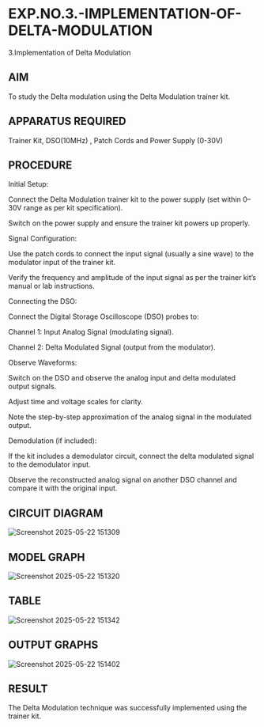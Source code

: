 # EXP.NO.3.-IMPLEMENTATION-OF-DELTA-MODULATION

3.Implementation of Delta Modulation 
  
## AIM    
 To study the Delta modulation using the Delta Modulation trainer kit. 
## APPARATUS REQUIRED
Trainer Kit, DSO(10MHz) , Patch Cords and Power Supply (0-30V)   
## PROCEDURE
Initial Setup:

Connect the Delta Modulation trainer kit to the power supply (set within 0–30V range as per kit specification).

Switch on the power supply and ensure the trainer kit powers up properly.

Signal Configuration:

Use the patch cords to connect the input signal (usually a sine wave) to the modulator input of the trainer kit.

Verify the frequency and amplitude of the input signal as per the trainer kit’s manual or lab instructions.

Connecting the DSO:

Connect the Digital Storage Oscilloscope (DSO) probes to:

Channel 1: Input Analog Signal (modulating signal).

Channel 2: Delta Modulated Signal (output from the modulator).

Observe Waveforms:

Switch on the DSO and observe the analog input and delta modulated output signals.

Adjust time and voltage scales for clarity.

Note the step-by-step approximation of the analog signal in the modulated output.

Demodulation (if included):

If the kit includes a demodulator circuit, connect the delta modulated signal to the demodulator input.

Observe the reconstructed analog signal on another DSO channel and compare it with the original input.

## CIRCUIT DIAGRAM
![Screenshot 2025-05-22 151309](https://github.com/user-attachments/assets/b63a0b30-d8a7-4257-a8eb-857aa75cbcd8)


## MODEL GRAPH
![Screenshot 2025-05-22 151320](https://github.com/user-attachments/assets/da09b75c-2aa3-499f-8676-3d953b6659c4)


## TABLE
![Screenshot 2025-05-22 151342](https://github.com/user-attachments/assets/5777f09d-35b1-418a-92c0-effba4565fe2)


## OUTPUT GRAPHS
![Screenshot 2025-05-22 151402](https://github.com/user-attachments/assets/6a8dfd7c-38e6-4dc9-aa69-70f5fb0b00f1)

## RESULT 
The Delta Modulation technique was successfully implemented using the trainer kit.

